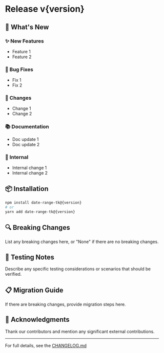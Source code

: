 # Release v{version}

## 🎉 What's New

### ✨ New Features

- Feature 1
- Feature 2

### 🐛 Bug Fixes

- Fix 1
- Fix 2

### 🔄 Changes

- Change 1
- Change 2

### 📚 Documentation

- Doc update 1
- Doc update 2

### 🔧 Internal

- Internal change 1
- Internal change 2

## 📦 Installation

```bash
npm install date-range-tk@{version}
# or
yarn add date-range-tk@{version}
```

## 🔍 Breaking Changes

List any breaking changes here, or "None" if there are no breaking changes.

## 🧪 Testing Notes

Describe any specific testing considerations or scenarios that should be verified.

## 📋 Migration Guide

If there are breaking changes, provide migration steps here.

## 🙏 Acknowledgments

Thank our contributors and mention any significant external contributions.

---

For full details, see the [CHANGELOG.md](CHANGELOG.md)
